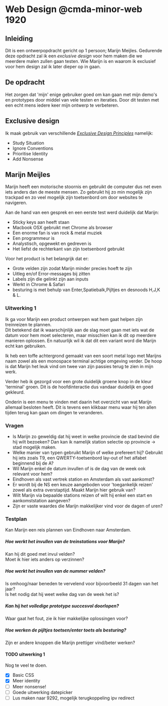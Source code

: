 # Web Design @cmda-minor-web 1920

## Inleiding

Dit is een ontwerpopdracht gericht op 1 persoon; Marijn Meijles.
Gedurende deze opdracht zal ik een _exclusive design_ voor hem maken die we meerdere malen zullen gaan testen.
Wie Marijn is en waarom ik exclusief voor hem design zal ik later dieper op in gaan.

## De opdracht

Het zorgen dat 'mijn' enige gebruiker goed om kan gaan met mijn demo's en prototypes door middel van vele testen en iteraties.
Door dit testen met een echt mens iedere keer mijn ontwerp te verbeteren.

## Exclusive design

Ik maak gebruik van verschillende [_Exclusive Design Principles_](https://exclusive-design.vasilis.nl) namelijk:

- Study Situation
- Ignore Conventions
- Prioritise Identity
- Add Nonsense

## Marijn Meijles

Marijn heeft een motorische stoornis en gebruikt de computer dus net even iets anders dan de meeste mensen. Zo gebruikt hij zo min mogelijk zijn trackpad en zo veel mogelijk zijn toetsenbord om door websites te navigeren.

Aan de hand van een gesprek en een eerste test werd duidelijk dat Marijn:

- Sticky keys aan heeft staan
- Macbook OSX gebruikt met Chrome als browser
- Een enorme fan is van rock & metal muziek
- Een programmeur is
- Analystisch, opgewekt en gedreven is
- Het liefst de rechterkant van zijn toetsenbord gebruikt

Voor het product is het belangrijk dat er:

- Grote velden zijn zodat Marijn minder precies hoeft te zijn
- Uitleg en/of Error-messages bij zitten
- Labels zijn die gelinkt zijn aan inputs
- Werkt in Chrome & Safari
- besturing is met behulp van Enter,Spatiebalk,Pijltjes en desnoods H,J,K & L.

### Uitwerking 1

Ik ga voor Marijn een product ontwerpen wat hem gaat helpen zijn treinreizen te plannen.  
Dit betekend dat ik waarschijnlijk aan de slag moet gaan met iets wat de datum voor hem moet selecteren, maar misschien kan ik dit op meerdere manieren oplossen.
En natuurlijk wil ik dat dit een variant word die Marijn echt kan gebruiken.

Ik heb een toffe achtergrond gemaakt van een soort metal logo met Marijns naam zowel als een monospace terminal achtige omgeving verder. De hoop is dat Marijn het leuk vind om twee van zijn passies terug te zien in mijn werk.

Verder heb ik gezorgd voor een grote duidelijk groene knop in de kleur 'terminal' groen. Dit is de hoofdinteractie dus vandaar duidelijk en goed gekleurd.

Onderin is een menu te vinden met daarin het overzicht van wat Marijn allemaal besloten heeft. Dit is tevens een klikbaar menu waar hij ten allen tijden terug kan gaan om dingen te veranderen.

### Vragen

- Is Marijn zo geweldig dat hij weet in welke provincie de stad bevind die hij wilt bezoeken? Dan kan ik namelijk station selectie op provincie -> stad mogelijk maken.
- Welke manier van typen gebruikt Marijn of welke prefereert hij? Gebruikt hij iets zoals T9, een QWERTY-toetsenbord lay-out of het alfabet beginnend bij de A?
- Wil Marijn enkel de datum invullen of is de dag van de week ook relevant voor hem?
- Eindhoven als vast vertrek station en Amsterdam als vast aankomst?
- Er wordt bij de NS een keuze aangeboden voor 'toegankelijk reizen' zowel als extra overstaptijd. Maakt Marijn hier gebruik van?
- Wilt Marijn via bepaalde stations reizen of wilt hij enkel een start en aankomststation aangeven?
- Zijn er vaste waardes die Marijn makkelijker vind voor de dagen of uren?

### Testplan

Kan Marijn een reis plannen van Eindhoven naar Amsterdam.

##### Hoe werkt het invullen van de treinstations voor Marijn?

Kan hij dit goed met invul velden?  
Moet ik hier iets anders op verzinnen?

##### Hoe werkt het invullen van de nummer velden?

Is omhoog/naar beneden te vervelend voor bijvoorbeeld 31 dagen van het jaar?  
Is het nodig dat hij weet welke dag van de week het is?

##### Kan hij het volledige prototype succesvol doorlopen?

Waar gaat het fout, zie ik hier makkelijke oplossingen voor?

##### Hoe werken de pijltjes toetsen/enter toets als besturing?

Zijn er andere knoppen die Marijn prettiger vind/beter werken?

#### TODO uitwerking 1

Nog te veel te doen.

- [x] Basic CSS
- [x] Meer identity
- [ ] Meer nonsense!
- [ ] Goede uitwerking datepicker
- [ ] Lus maken naar 9292, mogelijk terugkoppeling ipv redirect

<!--

Door pronvincies pijltjes toetsen
Door alfabet pijltjes toetsen
Overstappen? of via?
Van station, naar station Eindhoven/Amsterdam
Dagen van de week laten zien
Tijd van aankomst of vertrek
Ongeveer een uur/2 uur van te voren
Alles in tekst commando's?

-->

